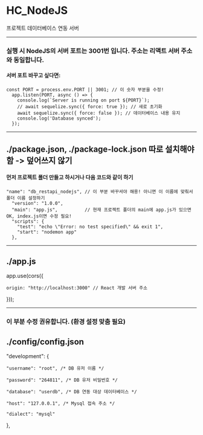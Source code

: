 # HC_NodeJS
프로젝트 데이터베이스 연동 서버

<hr>

### 실행 시 NodeJS의 서버 포트는 3001번 입니다. 주소는 리액트 서버 주소와 동일합니다.
#### 서버 포트 바꾸고 싶다면:

    const PORT = process.env.PORT || 3001; // 이 숫자 부분을 수정!
      app.listen(PORT, async () => {
        console.log(`Server is running on port ${PORT}`);
        // await sequelize.sync({ force: true }); // 새로 초기화
        await sequelize.sync({ force: false }); // 데이터베이스 내용 유지
        console.log('Database synced');
      });

<hr>

## ./package.json, ./package-lock.json 따로 설치해야함 -> 덮어쓰지 않기
#### 먼저 프로젝트 폴더 만들고 하시거나 다음 코드와 같이 하기

    "name": "db_restapi_nodejs", // 이 부분 바꾸셔야 해용! 아니면 이 이름에 맞춰서 폴더 이름 설정하기
      "version": "1.0.0",
      "main": "app.js",          // 현재 프로젝트 폴더의 main에 app.js가 있으면 OK, index.js이면 수정 필요!
      "scripts": {
        "test": "echo \"Error: no test specified\" && exit 1",
        "start": "nodemon app"
      },

<hr>

## ./app.js
app.use(cors({

    origin: "http://localhost:3000" // React 개발 서버 주소
  
}));

<hr>

### 이 부분 수정 권유합니다. (환경 설정 맞춤 필요)
## ./config/config.json
"development": {

    "username": "root", /* DB 유저 이름 */
    
    "password": "264811", /* DB 유저 비밀번호 */
    
    "database": "userdb", /* DB 연동 대상 데이터베이스 */
    
    "host": "127.0.0.1", /* Mysql 접속 주소 */
    
    "dialect": "mysql"
    
},

